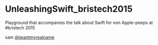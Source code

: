 # UnleashingSwift_bristech2015
Playground that accompanies the talk about Swift for non Apple-peeps at #bristech 2015

sam
[@iwantmyrealname](https://twitter.com/iwantmyrealname)
